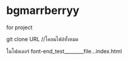 # bgmarrberryy

for project

git clone URL //โคลนไฟล์ทั้งหมด

ในโฟลเดอร์ font-end_test________file...index.html
